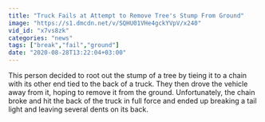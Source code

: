 ```yaml
---
title: "Truck Fails at Attempt to Remove Tree's Stump From Ground"
image: "https://s1.dmcdn.net/v/SQHU01VHe4gckYVpV/x240"
vid_id: "x7vs8zk"
categories: "news"
tags: ["break","fail","ground"]
date: "2020-08-28T13:22:04+03:00"
---
```

This person decided to root out the stump of a tree by tieing it to a chain with its other end tied to the back of a truck. They then drove the vehicle away from it, hoping to remove it from the ground. Unfortunately, the chain broke and hit the back of the truck in full force and ended up breaking a tail light and leaving several dents on its back.

